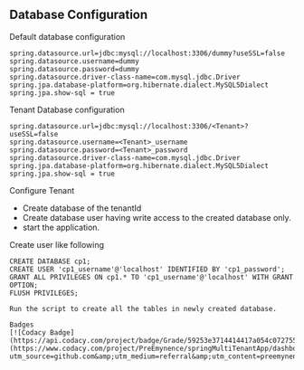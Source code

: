 Database Configuration
-

Default database configuration

    spring.datasource.url=jdbc:mysql://localhost:3306/dummy?useSSL=false
    spring.datasource.username=dummy
    spring.datasource.password=dummy
    spring.datasource.driver-class-name=com.mysql.jdbc.Driver
    spring.jpa.database-platform=org.hibernate.dialect.MySQL5Dialect
    spring.jpa.show-sql = true
    
Tenant Database configuration

    spring.datasource.url=jdbc:mysql://localhost:3306/<Tenant>?useSSL=false
    spring.datasource.username=<Tenant>_username
    spring.datasource.password=<Tenant>_password
    spring.datasource.driver-class-name=com.mysql.jdbc.Driver
    spring.jpa.database-platform=org.hibernate.dialect.MySQL5Dialect
    spring.jpa.show-sql = true
    
Configure Tenant
- Create database of the tenantId
- Create database user having write access to the created database only.
- start the application.

Create user like following

    CREATE DATABASE cp1;
    CREATE USER 'cp1_username'@'localhost' IDENTIFIED BY 'cp1_password';
    GRANT ALL PRIVILEGES ON cp1.* TO 'cp1_username'@'localhost' WITH GRANT OPTION;
    FLUSH PRIVILEGES;
    
    Run the script to create all the tables in newly created database.
    
    Badges
    [![Codacy Badge](https://api.codacy.com/project/badge/Grade/59253e3714414417a054c0727552ae59)](https://www.codacy.com/project/PreEmynence/springMultiTenantApp/dashboard?utm_source=github.com&amp;utm_medium=referral&amp;utm_content=preemynence/springMultiTenantApp&amp;utm_campaign=Badge_Grade_Dashboard)

